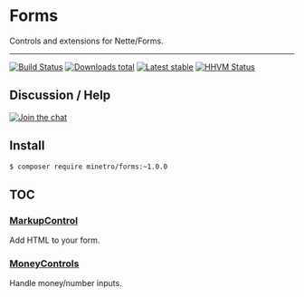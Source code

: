 # Forms

Controls and extensions for Nette/Forms.

-----

[![Build Status](https://img.shields.io/travis/minetro/forms.svg?style=flat-square)](https://travis-ci.org/minetro/forms)
[![Downloads total](https://img.shields.io/packagist/dt/minetro/forms.svg?style=flat-square)](https://packagist.org/packages/minetro/forms)
[![Latest stable](https://img.shields.io/packagist/v/minetro/forms.svg?style=flat-square)](https://packagist.org/packages/minetro/forms)
[![HHVM Status](https://img.shields.io/hhvm/minetro/forms.svg?style=flat-square)](http://hhvm.h4cc.de/package/minetro/forms)

## Discussion / Help

[![Join the chat](https://img.shields.io/gitter/room/minetro/nette.svg?style=flat-square)](https://gitter.im/minetro/nette?utm_source=badge&utm_medium=badge&utm_campaign=pr-badge&utm_content=badge)

## Install

```sh
$ composer require minetro/forms:~1.0.0
```

## TOC

### [MarkupControl](https://github.com/minetro/forms/tree/master/docs/MarkupControl.md)

Add HTML to your form.

### [MoneyControls](https://github.com/minetro/forms/tree/master/docs/MoneyControl.md)

Handle money/number inputs.


